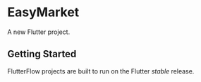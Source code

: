 # EasyMarket

A new Flutter project.

## Getting Started

FlutterFlow projects are built to run on the Flutter _stable_ release.
